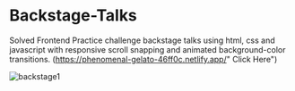 # Backstage-Talks
Solved Frontend Practice challenge backstage talks using html, css and javascript with responsive scroll snapping and animated background-color transitions. (https://phenomenal-gelato-46ff0c.netlify.app/" Click Here")

![backstage1](https://github.com/Shubham7906/Backstage-Talks/assets/76210714/cd787dd2-01a6-49e2-84fe-7c6932b2dd5e)
